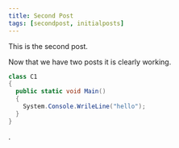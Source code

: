 ```yaml
---
title: Second Post
tags: [secondpost, initialposts]
---
```

This is the second post.

Now that we have two posts it is clearly working.

``` csharp
class C1
{
  public static void Main()
  {
    System.Console.WrileLine("hello");
  }
}
```

.
